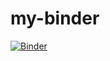 # my-binder
[![Binder](https://mybinder.org/badge_logo.svg)](https://mybinder.org/v2/gh/andrealuppi/my-binder/HEAD)
